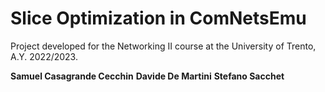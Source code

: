 # Slice Optimization in ComNetsEmu 
Project developed for the Networking II course at the University of Trento, A.Y. 2022/2023.

**Samuel Casagrande Cecchin**
**Davide De Martini**
**Stefano Sacchet**

